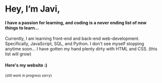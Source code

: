 # Hey, I’m Javi,

#### I have a passion for learning, and coding is a never ending list of new things to learn...</h4>
Currently, I am learning front-end and back-end web-development. Specifically, JavaScript, SQL, and Python. I don't see myself stopping anytime soon...
I have gotten my hand plenty dirty with HTML and CSS. (this list will grow)

#### Here's my website :)
<sup>(still work in progress sorry)</sup>
